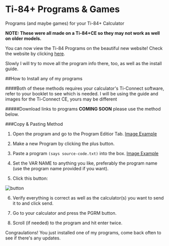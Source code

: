 # Ti-84+ Programs & Games
Programs (and maybe games) for your Ti-84+ Calculator

**NOTE: These were all made on a Ti-84+CE so they may not work as well on older models.**

You can now view the Ti-84 Programs on the beautiful new website! Check the website by clicking [here](http://ti84.chewcraft.me).

Slowly I will try to move all the program info there, too, as well as the install guide.

##How to Install any of my programs

####Both of these methods requires your calculator's Ti-Connect software, refer to your booklet to see which is needed. I will be using the guide and images for the Ti-Connect CE, yours may be different

#####Download links to programs **COMING SOON** please use the method below.

###Copy & Pasting Method

1) Open the program and go to the Program Editior Tab. [Image Example](https://t.gyazo.com/teams/chew/0da2864f17bbe826fc47502012a6f101.png)

2) Make a new Program by clicking the plus button.

3) Paste a program `(says source-code.txt)` into the box. [Image Example](https://t.gyazo.com/teams/chew/bb4b0008abcc8ccedd606e31cb20e4f3.png)

4) Set the VAR NAME to anything you like, preferably the program name (use the program name provided if you want).

5) Click this button: 

![button](https://t.gyazo.com/teams/chew/74f7033a3674f5b8116dfd5b0eeef4b3.png)

6) Verify everything is correct as well as the calculator(s) you want to send it to and click send. 

7) Go to your calculator and press the PGRM button.

8) Scroll (if needed) to the program and hit enter twice.

Congraulations! You just installed one of my programs, come back often to see if there's any updates.
